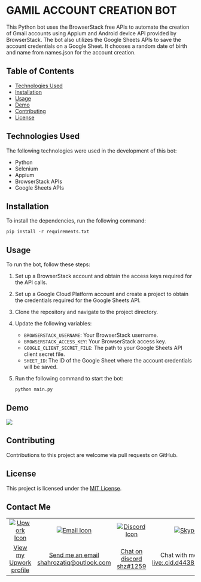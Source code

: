 # GAMIL ACCOUNT CREATION BOT

This Python bot uses the BrowserStack free APIs to automate the creation of Gmail accounts using Appium and Android device API provided by BrowserStack. The bot also utilizes the Google Sheets APIs to save the account credentials on a Google Sheet. It chooses a random date of birth and name from names.json for the account creation.

## Table of Contents

- [Technologies Used](#technologies-used)
- [Installation](#installation)
- [Usage](#usage)
- [Demo](#demo)
- [Contributing](#contributing)
- [License](#license)

## Technologies Used

The following technologies were used in the development of this bot:

- Python 
- Selenium 
- Appium 
- BrowserStack APIs 
- Google Sheets APIs

## Installation

To install the dependencies, run the following command:

```pip install -r requirements.txt```


## Usage

To run the bot, follow these steps:

1. Set up a BrowserStack account and obtain the access keys required for the API calls.

2. Set up a Google Cloud Platform account and create a project to obtain the credentials required for the Google Sheets API.

3. Clone the repository and navigate to the project directory.

4. Update the following variables:
   
   - `BROWSERSTACK_USERNAME`: Your BrowserStack username.
   - `BROWSERSTACK_ACCESS_KEY`: Your BrowserStack access key.
   - `GOOGLE_CLIENT_SECRET_FILE`: The path to your Google Sheets API client secret file.
   - `SHEET_ID`: The ID of the Google Sheet where the account credentials will be saved.
   
5. Run the following command to start the bot:

    `python main.py`

## Demo
<img src="https://raw.githubusercontent.com/ShahrozAtiq/gmail-account-creator-bot/master/demo.gif?token=GHSAT0AAAAAACB6OJRXPF5CO6MV5QQBPVJAZCOVLYA" />


## Contributing

Contributions to this project are welcome via pull requests on GitHub.

## License

This project is licensed under the [MIT License](https://github.com/<username>/<repository>/blob/main/LICENSE).
## Contact Me

<table>
  <tr>
    <td align="center"><a href="https://www.upwork.com/freelancers/~01c437b099d917194b" title="View my Upwork profile"><img src="https://img.icons8.com/external-tal-revivo-shadow-tal-revivo/48/null/external-upwork-a-global-freelancing-platform-where-professionals-connect-and-collaborate-remotely-logo-shadow-tal-revivo.png" alt="Upwork Icon"/></a></td>
    <td align="center"><a href="mailto:shahrozatiq@outlook.com" title="Send me an email"><img src="https://img.icons8.com/fluent/48/000000/email-open.png" alt="Email Icon"/></a></td>
    <td align="center"><a href="#" title="Join my Discord server"><img src="https://img.icons8.com/color/48/000000/discord-new-logo.png" alt="Discord Icon"/></a></td>
    <td align="center"><a href="skype:live:.cid.d443850fdc6504ea?chat" title="Chat with me on Skype"><img src="https://img.icons8.com/color/48/000000/skype--v1.png" alt="Skype Icon"/></a></td>
    <td align="center"><a href="https://www.linkedin.com/in/shahroz-atiq-73335b270/" title="Connect with me on LinkedIn"><img src="https://img.icons8.com/color/48/000000/linkedin.png" alt="LinkedIn Icon"/></a></td>
  </tr>
  <tr>
    <td align="center"><a href="https://www.upwork.com/freelancers/~01c437b099d917194b">View my Upwork profile</a></td>
    <td align="center"><a href="mailto:shahrozatiq@outlook.com">Send me an email</br>shahrozatiq@outlook.com</a></td>
    <td align="center"><a href="#">Chat on discord</br>shz#1259</a></td>
    <td align="center">Chat with me on Skype<a href="skype:live:.cid.d443850fdc6504ea?chat"></br>live:.cid.d443850fdc6504ea</a></td>
    <td align="center"><a href="https://www.linkedin.com/in/shahroz-atiq-73335b270/">Connect with me on LinkedIn</a></td>
  </tr>
</table>
